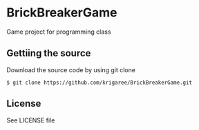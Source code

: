 # BrickBreakerGame
Game project for programming class

## Gettiing the source
Download the source code by using git clone
```
$ git clone https://github.com/krigaree/BrickBreakerGame.git
```

## License
See LICENSE file
